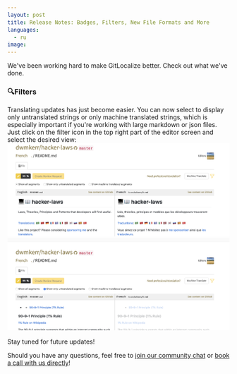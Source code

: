 ```yaml
---
layout: post
title: Release Notes: Badges, Filters, New File Formats and More
languages:
  - ru
image:
---
```



We've been working hard to make GitLocalize better. Check out what we've done.

### 🔍Filters

Translating updates has just become easier. You can now select to display only untranslated strings or only machine translated strings, which is especially important if you're working with large markdown or json files. Just click on the filter icon in the top right part of the editor screen and select the desired view:
![Filters](img/filter_1.png)
![Filters](img/filter_2.png)


Stay tuned for future updates!


Should you have any questions, feel free to [join our community chat](https://gitter.im/gitlocalize/Lobby) or [book a call with us directly](https://calendly.com/is-alconost)!
